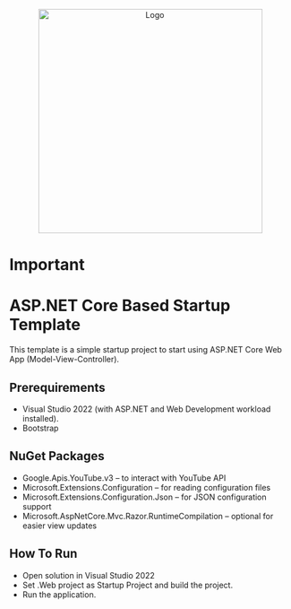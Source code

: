 <p align="center"><a href="https://dotnet.microsoft.com/en-us/apps/aspnet" target="_blank"><img src="https://www.google.com/url?sa=i&url=https%3A%2F%2Fwww.techmeet360.com%2Fblog%2Fhttp-repl%2Fasp-net-core-logo%2F&psig=AOvVaw1mMXCGvlH1Cex9bZYbJxKA&ust=1728994996780000&source=images&cd=vfe&opi=89978449&ved=0CBQQjRxqFwoTCIjsjbfujYkDFQAAAAAdAAAAABAH" width="400" alt="Logo"></a></p>

# Important

# ASP.NET Core Based Startup Template

This template is a simple startup project to start
using ASP.NET Core Web App (Model-View-Controller).

## Prerequirements

* Visual Studio 2022 (with ASP.NET and Web Development workload installed).
* Bootstrap

##  NuGet Packages
* Google.Apis.YouTube.v3 – to interact with YouTube API
* Microsoft.Extensions.Configuration – for reading configuration files
* Microsoft.Extensions.Configuration.Json – for JSON configuration support
* Microsoft.AspNetCore.Mvc.Razor.RuntimeCompilation – optional for easier view updates

## How To Run

* Open solution in Visual Studio 2022
* Set .Web project as Startup Project and build the project.
* Run the application.
